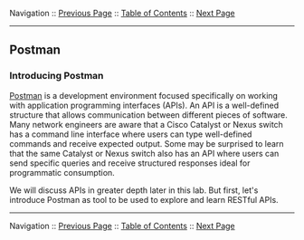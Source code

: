 Navigation :: [Previous Page](LTRPRG-1100-02c2-Teams-Ex1.md) :: [Table of Contents](LTRPRG-1100-00-Intro.md#table-of-contents) :: [Next Page](LTRPRG-1100-02d2-Postman-Ex1.md)

---

## Postman

### Introducing Postman

[Postman](https://www.getpostman.com/) is a development environment focused specifically on working with application 
programming interfaces (APIs). An API is a well-defined structure that allows communication between different pieces
of software. Many network engineers are aware that a Cisco Catalyst or Nexus switch has a command line interface where 
users can type well-defined commands and receive expected output. Some may be surprised to learn that the same 
Catalyst or Nexus switch also has an API where users can send specific queries and receive structured responses ideal
for programmatic consumption.

We will discuss APIs in greater depth later in this lab.  But first, let's introduce Postman as tool to be used to 
explore and learn RESTful APIs.

---

Navigation :: [Previous Page](LTRPRG-1100-02c2-Teams-Ex1.md) :: [Table of Contents](LTRPRG-1100-00-Intro.md#table-of-contents) :: [Next Page](LTRPRG-1100-02d2-Postman-Ex1.md)
